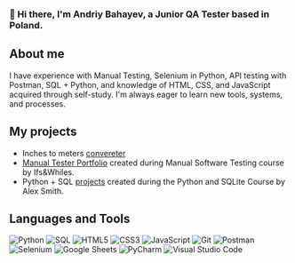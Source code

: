 ### 👋 Hi there, I'm Andriy Bahayev, a Junior QA Tester based in Poland.

## About me
I have experience with Manual Testing, Selenium in Python, API testing with Postman, SQL + Python, and knowledge of HTML, CSS, and JavaScript acquired through self-study. I'm always eager to learn new tools, systems, and processes.

## My projects
* Inches to meters [convereter](https://github.com/ABfeMate/inches_to_meters_conventer_pysimplegui)
* [Manual Tester Portfolio](https://github.com/ABfeMate/manual_tester_portfolio/blob/main/andriy_bahayev_manual_software_portfolio.pdf) created during Manual Software Testing course by Ifs&Whiles.
* Python + SQL [projects](https://github.com/ABfeMate/python_sql_course_tasks) created during the Python and SQLite Course by Alex Smith.

## Languages and Tools
<p>
  <img src="https://img.shields.io/badge/-Python-3776AB?logo=python&logoColor=white&style=for-the-badge" alt="Python" />
  <img src="https://img.shields.io/badge/-SQL-4479A1?logo=mysql&logoColor=white&style=for-the-badge" alt="SQL" />
  <img src="https://img.shields.io/badge/-HTML5-E34F26?logo=html5&logoColor=white&style=for-the-badge" alt="HTML5" />
  <img src="https://img.shields.io/badge/-CSS3-1572B6?logo=css3&logoColor=white&style=for-the-badge" alt="CSS3" />
  <img src="https://img.shields.io/badge/-JavaScript-F7DF1E?logo=javascript&logoColor=black&style=for-the-badge" alt="JavaScript" />
  <img src="https://img.shields.io/badge/-Git-F05032?logo=git&logoColor=white&style=for-the-badge" alt="Git" />
  <img src="https://img.shields.io/badge/-Postman-FF6C37?logo=postman&logoColor=white&style=for-the-badge" alt="Postman" />
  <img src="https://img.shields.io/badge/-Selenium-43B02A?logo=selenium&logoColor=white&style=for-the-badge" alt="Selenium" />
  <img src="https://img.shields.io/badge/-Google%20Sheets-34A853?logo=google-sheets&logoColor=white&style=for-the-badge" alt="Google Sheets" />
  <img src="https://img.shields.io/badge/-PyCharm-000000?logo=pycharm&logoColor=white&style=for-the-badge" alt="PyCharm" />
  <img src="https://img.shields.io/badge/-Visual%20Studio%20Code-007ACC?logo=visual-studio-code&logoColor=white&style=for-the-badge" alt="Visual Studio Code" />
</p>


<!--
**ABfeMate/AbfeMate** is a ✨ _special_ ✨ repository because its `README.md` (this file) appears on your GitHub profile.

Here are some ideas to get you started:

- 🔭 I’m currently working on ...
- 🌱 I’m currently learning ...
- 👯 I’m looking to collaborate on ...
- 🤔 I’m looking for help with ...
- 💬 Ask me about ...
- 📫 How to reach me: ...
- 😄 Pronouns: ...
- ⚡ Fun fact: ...
-->
